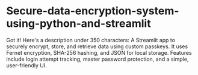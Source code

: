 # Secure-data-encryption-system-using-python-and-streamlit
Got it! Here's a description under 350 characters:  A Streamlit app to securely encrypt, store, and retrieve data using custom passkeys. It uses Fernet encryption, SHA-256 hashing, and JSON for local storage. Features include login attempt tracking, master password protection, and a simple, user-friendly UI.
